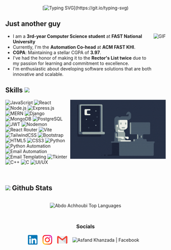 <div align="center">

 [![Typing SVG](https://readme-typing-svg.herokuapp.com?font=Architects+Daughter&color=93a19f&size=30&lines=Hey!+It's+Asfand0007!........)](https://git.io/typing-svg)

</div>


## Just another guy
<img align="right" alt="GIF" height="150px" src="https://media.giphy.com/media/du3J3cXyzhj75IOgvA/giphy.gif" />

- I am a **3rd-year Computer Science student** at **FAST National University**
- Currently, I'm the **Automation Co-head** at **ACM FAST KHI**.
- **CGPA**: Maintaining a stellar CGPA of **3.97**.
- I've had the honor of making it to the **Rector's List twice** due to my passion for learning and commitment to excellence.
- I'm enthusiastic about developing software solutions that are both innovative and scalable.

## Skills <img src = "https://media2.giphy.com/media/QssGEmpkyEOhBCb7e1/giphy.gif?cid=ecf05e47a0n3gi1bfqntqmob8g9aid1oyj2wr3ds3mg700bl&rid=giphy.gif" width = 25px> </h2>

 <img align="right" alt="Night Coding" src="https://raw.githubusercontent.com/AVS1508/AVS1508/master/assets/Night-Coding.gif" align="center" width="300px" style="padding: 0; margin: 0;"/>
   

![JavaScript](https://img.shields.io/badge/JavaScript-F7DF1E.svg?style=for-the-badge&logo=javascript&logoColor=black) ![React](https://img.shields.io/badge/React-61DAFB.svg?style=for-the-badge&logo=react&logoColor=black) ![Node.js](https://img.shields.io/badge/Node.js-339933.svg?style=for-the-badge&logo=nodedotjs&logoColor=white) ![Express.js](https://img.shields.io/badge/Express.js-000000.svg?style=for-the-badge&logo=express&logoColor=white) ![MERN](https://img.shields.io/badge/MERN-3B3B3B.svg?style=for-the-badge&logo=javascript&logoColor=white) ![Django](https://img.shields.io/badge/Django-092E20.svg?style=for-the-badge&logo=django&logoColor=white) ![MongoDB](https://img.shields.io/badge/MongoDB-47A248.svg?style=for-the-badge&logo=mongodb&logoColor=white) ![PostgreSQL](https://img.shields.io/badge/PostgreSQL-4169E1.svg?style=for-the-badge&logo=postgresql&logoColor=white) ![JWT](https://img.shields.io/badge/JWT-000000.svg?style=for-the-badge&logo=jsonwebtokens&logoColor=white) ![Nodemon](https://img.shields.io/badge/Nodemon-76D04B.svg?style=for-the-badge&logo=nodemon&logoColor=white) ![React Router](https://img.shields.io/badge/React_Router-CA4245.svg?style=for-the-badge&logo=react-router&logoColor=white) ![Vite](https://img.shields.io/badge/Vite-646CFF.svg?style=for-the-badge&logo=vite&logoColor=white) ![TailwindCSS](https://img.shields.io/badge/TailwindCSS-38B2AC.svg?style=for-the-badge&logo=tailwind-css&logoColor=white) ![Bootstrap](https://img.shields.io/badge/Bootstrap-563D7C.svg?style=for-the-badge&logo=bootstrap&logoColor=white) ![HTML5](https://img.shields.io/badge/HTML5-E34F26.svg?style=for-the-badge&logo=html5&logoColor=white) ![CSS3](https://img.shields.io/badge/CSS3-1572B6.svg?style=for-the-badge&logo=css3&logoColor=white) ![Python](https://img.shields.io/badge/Python-3776AB.svg?style=for-the-badge&logo=python&logoColor=white) ![Python Automation](https://img.shields.io/badge/Python_Automation-3776AB.svg?style=for-the-badge&logo=python&logoColor=white) ![Email Automation](https://img.shields.io/badge/Email_Automation-4285F4.svg?style=for-the-badge&logo=gmail&logoColor=white) ![Email Templating](https://img.shields.io/badge/Email_Templating-D14836.svg?style=for-the-badge&logo=mailchimp&logoColor=white) ![Tkinter](https://img.shields.io/badge/Tkinter-ff6c37.svg?style=for-the-badge&logo=python&logoColor=white) ![C++](https://img.shields.io/badge/C++-00599C.svg?style=for-the-badge&logo=c%2B%2B&logoColor=white) ![C](https://img.shields.io/badge/C-A8B9CC.svg?style=for-the-badge&logo=c&logoColor=white)  ![UI/UX](https://img.shields.io/badge/UI%2FUX-FF4088.svg?style=for-the-badge&logo=figma&logoColor=white)
    

<br>

## <picture> <img src = "https://github.com/7oSkaaa/7oSkaaa/blob/main/Images/Statistics.gif?raw=true" width = 30px>  </picture> Github Stats

<br>  
<div align="center"> 
<img  src="https://github-readme-stats.vercel.app/api/top-langs/?username=abdoachhoubi&layout=compact&theme=dark&bg_color=1c2437" alt="Abdo Achhoubi Top Languages"/>
</div>
<br>  

## 

<div align="center">
 <h3><b>Socials</b></h3>
</div>

<p align="center">
 <a href="https://www.linkedin.com/in/asfandyar-khanzada/" target="_blank" style="text-decoration: none;">
    <img align="center" alt="Asfand Khanzada | Linkedin" width="30px" src="https://github.com/SatYu26/SatYu26/blob/master/Assets/Linkedin.svg" />
</a> &nbsp;&nbsp;
<a href="https://www.instagram.com/asfand.khanzada/" target="_blank" style="text-decoration: none;">
    <img align="center" alt="Asfand Khanzada | Instagram" width="30px" src="https://github.com/SatYu26/SatYu26/blob/master/Assets/Instagram.svg" />
</a> &nbsp;&nbsp;
<a href="mailto:asfand.khanzada0007@gmail.com" style="text-decoration: none;">
    <img align="center" alt="Asfand Khanzada | Gmail" width="32px" src="https://github.com/SatYu26/SatYu26/blob/master/Assets/Gmail.svg" />
</a> &nbsp;&nbsp;
<a href="" style="text-decoration: none;">
    <img align="center" alt="Asfand Khanzada | Facebook" width="30px" src="https://upload.wikimedia.org/wikipedia/en/thumb/0/04/Facebook_f_logo_%282021%29.svg/100px-Facebook_f_logo_%282021%29.svg.png" />
</a> &nbsp;&nbsp;
</p>
